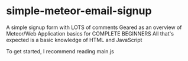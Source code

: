 # simple-meteor-email-signup
A simple signup form with LOTS of comments
Geared as an overview of Meteor/Web Application basics for COMPLETE BEGINNERS
All that's expected is a basic knowledge of HTML and JavaScript

To get started, I recommend reading main.js
